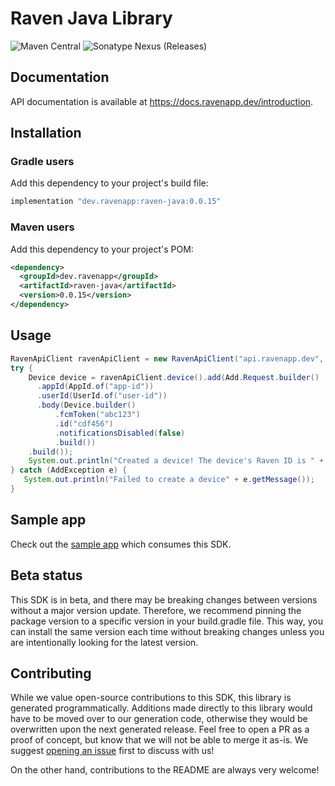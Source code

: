 # Raven Java Library

![Maven Central](https://img.shields.io/maven-central/v/dev.ravenapp/raven-java) 
![Sonatype Nexus (Releases)](https://img.shields.io/nexus/r/dev.ravenapp/raven-java?server=https%3A%2F%2Fs01.oss.sonatype.org)

## Documentation

API documentation is available at <https://docs.ravenapp.dev/introduction>.

## Installation

### Gradle users

Add this dependency to your project's build file:

```groovy
implementation "dev.ravenapp:raven-java:0.0.15"
```

### Maven users

Add this dependency to your project's POM:

```xml
<dependency>
  <groupId>dev.ravenapp</groupId>
  <artifactId>raven-java</artifactId>
  <version>0.0.15</version>
</dependency>
```

## Usage

```java
RavenApiClient ravenApiClient = new RavenApiClient("api.ravenapp.dev", Authorization.of("AuthKey <auth>"));
try {
    Device device = ravenApiClient.device().add(Add.Request.builder()
      .appId(AppId.of("app-id"))
      .userId(UserId.of("user-id"))
      .body(Device.builder()
          .fcmToken("abc123")
          .id("cdf456")
          .notificationsDisabled(false)
          .build())
    .build());
    System.out.println("Created a device! The device's Raven ID is " + device.getRavenId());
} catch (AddException e) {
   System.out.println("Failed to create a device" + e.getMessage());
}
```

## Sample app

Check out the [sample app](sample-app/src/main/java/sample/App.java) which consumes this SDK.

## Beta status

This SDK is in beta, and there may be breaking changes between versions without a major version update. Therefore, we recommend pinning the package version to a specific version in your build.gradle file. This way, you can install the same version each time without breaking changes unless you are intentionally looking for the latest version.

## Contributing

While we value open-source contributions to this SDK, this library is generated programmatically. Additions made directly to this library would have to be moved over to our generation code, otherwise they would be overwritten upon the next generated release. Feel free to open a PR as a proof of concept, but know that we will not be able to merge it as-is. We suggest [opening an issue](https://github.com/ravenappdev/raven-java) first to discuss with us!

On the other hand, contributions to the README are always very welcome!

